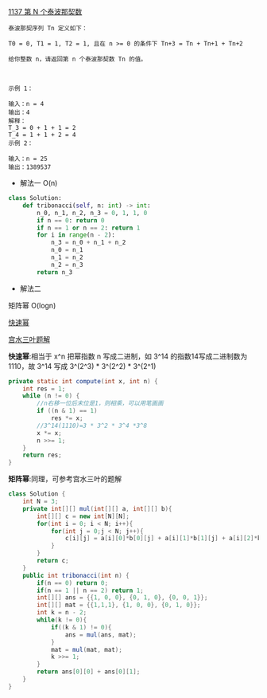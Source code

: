 [1137 第 N 个泰波那契数](https://leetcode-cn.com/problems/n-th-tribonacci-number/)
```
泰波那契序列 Tn 定义如下： 

T0 = 0, T1 = 1, T2 = 1, 且在 n >= 0 的条件下 Tn+3 = Tn + Tn+1 + Tn+2

给你整数 n，请返回第 n 个泰波那契数 Tn 的值。

 

示例 1：

输入：n = 4
输出：4
解释：
T_3 = 0 + 1 + 1 = 2
T_4 = 1 + 1 + 2 = 4
示例 2：

输入：n = 25
输出：1389537
```
- 解法一 O(n)
```python
class Solution:
    def tribonacci(self, n: int) -> int:
        n_0, n_1, n_2, n_3 = 0, 1, 1, 0
        if n == 0: return 0
        if n == 1 or n == 2: return 1
        for i in range(n - 2):
            n_3 = n_0 + n_1 + n_2
            n_0 = n_1
            n_1 = n_2
            n_2 = n_3
        return n_3
```
- 解法二

矩阵幂 O(logn)

[快速幂](https://leetcode-cn.com/circle/article/8uRHgu/#%E7%9F%A9%E9%98%B5%E5%BF%AB%E9%80%9F%E5%B9%82%E9%80%9A%E8%BF%87)

[宫水三叶题解](https://mp.weixin.qq.com/s/rdQyri2HEWhql0Q7cNCvJg)

**快速幂**:相当于 x^n 把幂指数 n 写成二进制，如 3^14 的指数14写成二进制数为1110，故 3^14 写成 3^(2^3) * 3^(2^2) * 3^(2^1)
```java
private static int compute(int x, int n) {
    int res = 1;
    while (n != 0) {
        //n右移一位后末位是1，则相乘，可以用笔画画
        if ((n & 1) == 1)
            res *= x;
        //3^14(1110)=3 * 3^2 * 3^4 *3^8
        x *= x;
        n >>= 1;
    }
    return res;
}
```
**矩阵幂**:同理，可参考宫水三叶的题解
```java
class Solution {
    int N = 3;
    private int[][] mul(int[][] a, int[][] b){
        int[][] c = new int[N][N];
        for(int i = 0; i < N; i++){
            for(int j = 0;j < N; j++){
                c[i][j] = a[i][0]*b[0][j] + a[i][1]*b[1][j] + a[i][2]*b[2][j];
            }
        }
        return c;
    }
    public int tribonacci(int n) {
        if(n == 0) return 0;
        if(n == 1 || n == 2) return 1;
        int[][] ans = {{1, 0, 0}, {0, 1, 0}, {0, 0, 1}};
        int[][] mat = {{1,1,1}, {1, 0, 0}, {0, 1, 0}};
        int k = n - 2;
        while(k != 0){
            if((k & 1) != 0){
                ans = mul(ans, mat);
            }
            mat = mul(mat, mat);
            k >>= 1;
        }
        return ans[0][0] + ans[0][1];
    }
}
```
